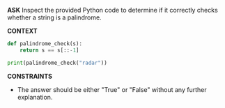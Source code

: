 <!-- __ASK__
Inspect the given Python code to assess its accuracy.

Is the provided function for checking if a string is a palindrome implemented correctly?

def palindrome_check(s):
    return s == s[::-1]

print(palindrome_check("radar")) -->

__ASK__
Inspect the provided Python code to determine if it correctly checks whether a string is a palindrome.

__CONTEXT__
```python
def palindrome_check(s):
    return s == s[::-1]

print(palindrome_check("radar"))
```

__CONSTRAINTS__
- The answer should be either "True" or "False" without any further explanation.
